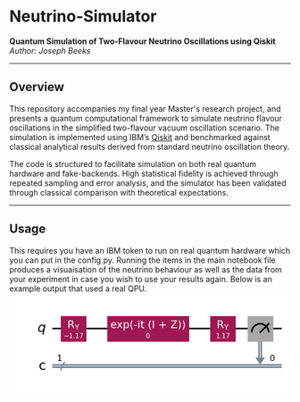 # Neutrino-Simulator

**Quantum Simulation of Two-Flavour Neutrino Oscillations using Qiskit**  
*Author: Joseph Beeks*

---

## Overview

This repository accompanies my final year Master's research project, and presents a quantum computational framework to simulate neutrino flavour oscillations in the simplified two-flavour vacuum oscillation scenario. The simulation is implemented using IBM’s [Qiskit](https://qiskit.org) and benchmarked against classical analytical results derived from standard neutrino oscillation theory.

The code is structured to facilitate simulation on both real quantum hardware and fake-backends. High statistical fidelity is achieved through repeated sampling and error analysis, and the simulator has been validated through classical comparison with theoretical expectations.

---

## Usage

This requires you have an IBM token to run on real quantum hardware which you can put in the config.py. Running the items in the main notebook file produces a visuaisation of the neutrino behaviour as well as the data from your experiment in case you wish to use your results again. Below is an example output that used a real QPU.
![Quantum Circuit Diagram](Images/circuit.png)